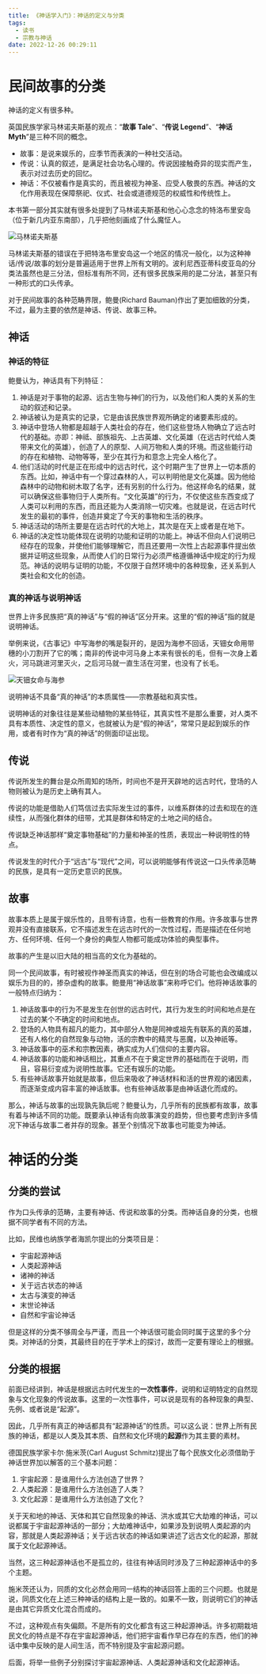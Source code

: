```yaml
---
title: 《神话学入门》：神话的定义与分类
tags:
  - 读书
  - 宗教与神话
date: 2022-12-26 00:29:11
---
```


# 民间故事的分类

神话的定义有很多种。

英国民族学家马林诺夫斯基的观点：“**故事 Tale**”、“**传说 Legend**”、“**神话 Myth**”是三种不同的概念。

- 故事：是说来娱乐的，应季节而表演的一种社交活动。
- 传说：认真的叙述，是满足社会功名心理的。传说因接触奇异的现实而产生，表示对过去历史的回忆。
- 神话：不仅被看作是真实的，而且被视为神圣、应受人敬畏的东西。神话的文化作用表现在保障祭祀、仪式、社会或道德规范的权威性和传统性上。

本书第一部分其实就有很多处提到了马林诺夫斯基和他心心念念的特洛布里安岛（位于新几内亚东南部），几乎把他刻画成了什么魔怔人。

![马林诺夫斯基](http://storage.live.com/items/3550ADEE9AFF19FD!99634:/马林诺夫斯基.jpg?authkey=AIbyrqnS5z58phc)

马林诺夫斯基的错误在于把特洛布里安岛这一个地区的情况一般化，以为这种神话/传说/故事的划分是普遍适用于世界上所有文明的。波利尼西亚蒂科皮亚岛的分类法虽然也是三分法，但标准有所不同，还有很多民族采用的是二分法，甚至只有一种形式的口头传承。

对于民间故事的各种范畴界限，鲍曼(Richard Bauman)作出了更加细致的分类，不过，最为主要的依然是神话、传说、故事三种。

<!--more-->

## 神话

### 神话的特征

鲍曼认为，神话具有下列特征：

1. 神话是对于事物的起源、远古生物与神们的行为，以及他们和人类的关系的生动的叙述和记录。
2. 神话被认为是真实的记录，它是由该民族世界观所确定的诸要素形成的。
3. 神话中登场人物都是超越于人类社会的存在，他们这些登场人物确立了远古时代的基础。亦即：神祗、部族祖先、上古英雄、文化英雄（在远古时代给人类带来文化的英雄），创造了人的原型、人间万物和人类的环境。而这些能行动的存在和植物、动物等等，至少在其行为和意念上完全人格化了。
4. 他们活动的时代是正在形成中的远古时代，这个时期产生了世界上一切本质的东西。比如，神话中有一个穿过森林的人，可以判明他是文化英雄。因为他给森林中的动物和树木取了名字，还有另别的什么行为。他这样命名的结果，就可以确保这些事物归于人类所有。“文化英雄”的行为，不仅使这些东西变成了人类可以利用的东西，而且还能为人类消除一切灾难。也就是说，在远古时代发生的最初的事件，创造并奠定了今天的事物和生活的秩序。
5. 神话活动的场所主要是在远古时代的大地上，其次是在天上或者是在地下。
6. 神话的决定性功能体现在说明的功能和证明的功能上。神话不但向人们说明已经存在的现象，并使他们能够理解它，而且还要用一次性上古起源事件提出依据并证明这些现象，从而使人们的日常行为必须严格遵循神话中规定的行为规范。神话的说明与证明的功能，不仅限于自然环境中的各种现象，还关系到人类社会和文化的创造。

### 真的神话与说明神话

世界上许多民族把“真的神话”与“假的神话”区分开来。这里的“假的神话”指的就是说明神话。

举例来说，《古事记》中写海参的嘴是裂开的，是因为海参不回话，天钿女命用带穗的小刀割开了它的嘴；南非的传说中河马身上本来有很长的毛，但有一次身上着火，河马跳进河里灭火，之后河马就一直生活在河里，也没有了长毛。

![天钿女命与海参](http://storage.live.com/items/3550ADEE9AFF19FD!99635:/天钿女命与海参.png?authkey=AIbyrqnS5z58phc)

说明神话不具备“真的神话”的本质属性——宗教基础和真实性。

说明神话的对象往往是某些动植物的某些特征，其真实性不是那么重要，对人类不具有本质性、决定性的意义，也就被认为是“假的神话”，常常只是起到娱乐的作用，或者有时作为“真的神话”的侧面印证出现。

## 传说

传说所发生的舞台是众所周知的场所，时间也不是开天辟地的远古时代，登场的人物则被认为是历史上确有其人。

传说的功能是借助人们笃信过去实际发生过的事件，以维系群体的过去和现在的连续性，从而强化群体的纽带，尤其是群体和特定的土地之间的结合。

传说缺乏神话那样“奠定事物基础”的力量和神圣的性质，表现出一种说明性的特点。

传说发生的时代介于“远古”与“现代”之间，可以说明能够有传说这一口头传承范畴的民族，是具有一定历史意识的民族。

## 故事

故事本质上是属于娱乐性的，且带有诗意，也有一些教育的作用。许多故事与世界观并没有直接联系，它不描述发生在远古时代的一次性过程，而是描述在任何地方、任何环境、任何一个身份的典型人物都可能成功体验的典型事件。

故事的产生是以旧大陆的相当高的文化为基础的。

同一个民间故事，有时被视作神圣而真实的神话，但在别的场合可能也会改编成以娱乐为目的的，掺杂虚构的故事。鲍曼用“神话故事”来称呼它们。他将神话故事的一般特点归纳为：

1. 神话故事中的行为不是发生在创世的远古时代，其行为发生的时间和地点是在过去的某个不确定的时间和地点。
2. 登场的人物具有超凡的能力，其中部分人物是同神或祖先有联系的真的英雄，还有人格化的自然现象与动物，活的宗教中的精灵与恶魔，以及神祇等。
3. 神话故事中的巫术和宗教因素，确实成为人们信仰的主要内容。
4. 神话故事的功能和神话相比，其重点不在于奠定世界的基础而在于说明，而且，容易衍变成为说明性故事。它还有娱乐的功能。
5. 有些神话故事开始就是故事，但后来吸收了神话材料和活的世界观的诸因素，而逐渐变成内容丰富的神话故事。也有些神话故事是由神话退化而成的。

那么，神话与故事的出现孰先孰后呢？鲍曼认为，几乎所有的民族都有故事，故事有着与神话不同的功能。既要承认神话有向故事演变的趋势，但也要考虑到许多情况下神话与故事二者并存的现象。甚至个别情况下故事也可能变为神话。

# 神话的分类

## 分类的尝试

作为口头传承的范畴，主要有神话、传说和故事的分类。而神话自身的分类，也根据不同学者有不同的方法。

比如，民维也纳族学者海凯尔提出的分类项目是：

- 宇宙起源神话
- 人类起源神话
- 诸神的神话
- 关于远古状态的神话
- 太古与演变的神话
- 末世论神话
- 自然和宇宙论神话

但是这样的分类不够周全与严谨，而且一个神话很可能会同时属于这里的多个分类。对神话的分类，其最终目的在于学术上的探讨，故而一定要有理论上的根据。

## 分类的根据

前面已经讲到，神话是根据远古时代发生的**一次性事件**，说明和证明特定的自然现象与文化现象的传说故事。这里的一次性事件，可以说是现有的各种现象的典型、先例、或者说是“起源”。

因此，几乎所有真正的神话都具有“起源神话”的性质。可以这么说：世界上所有民族的神话，都是以人类及其本质、自然和文化环境的**起源**作为其主要的素材。

德国民族学家卡尔·施米茨(Carl August Schmitz)提出了每个民族文化必须借助于神话世界加以解答的三个基本问题：

1. 宇宙起源：是谁用什么方法创造了世界？
2. 人类起源：是谁用什么方法创造了人类？
3. 文化起源：是谁用什么方法创造了文化？

关于天和地的神话、天体和其它自然现象的神话、洪水或其它大劫难的神话，可以说都属于宇宙起源神话的一部分；大劫难神话中，如果涉及到说明人类起源的内容，那就是人类起源神话；关于远古状态的神话如果讲述了远古文化的起源，那就属于文化起源神话。

当然，这三种起源神话也不是孤立的，往往有神话同时涉及了三种起源神话中的多个主题。

施米茨还认为，同质的文化必然会用同一结构的神话回答上面的三个问题。也就是说，同质文化在上述三种神话的结构上是一致的。如果不一致，则说明它们的神话是由其它异质文化混合而成的。

不过，这种观点有失偏颇。不是所有的文化都含有这三种起源神话。许多初期栽培民文化的特点是不存在宇宙起源神话，他们把宇宙看作早已存在的东西，他们的神话中集中反映的是人间生活，而不特别提及宇宙起源问题。

后面，将举一些例子分别探讨宇宙起源神话、人类起源神话和文化起源神话。
